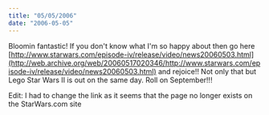 ```yaml
---
title: "05/05/2006"
date: "2006-05-05"
---
```

Bloomin fantastic! If you don't know what I'm so happy about then go here [http://www.starwars.com/episode-iv/release/video/news20060503.html](http://web.archive.org/web/20060517020346/http://www.starwars.com/episode-iv/release/video/news20060503.html) and rejoice!! Not only that but Lego Star Wars II is out on the same day. Roll on September!!!

Edit: I had to change the link as it seems that the page no longer exists on the StarWars.com site